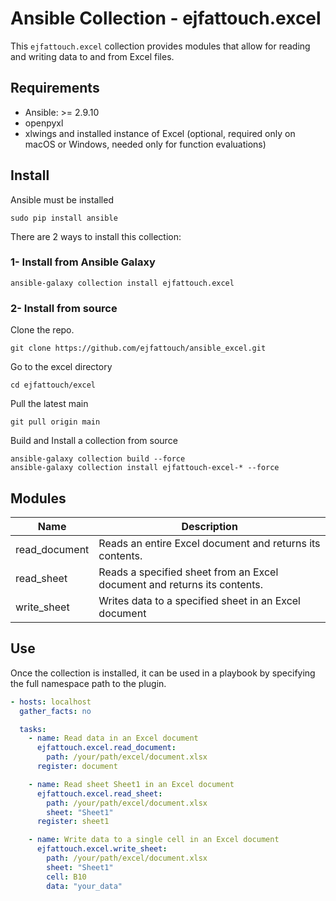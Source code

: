 # Ansible Collection - ejfattouch.excel

This ```ejfattouch.excel``` collection provides modules that allow for reading and writing data to and from Excel files.

## Requirements
- Ansible: >= 2.9.10
- openpyxl
- xlwings and installed instance of Excel (optional, required only on macOS or Windows, needed only for function evaluations)

## Install
Ansible must be installed
```shell
sudo pip install ansible
```
There are 2 ways to install this collection:
### 1- Install from Ansible Galaxy
```shell
ansible-galaxy collection install ejfattouch.excel
```
### 2- Install from source
Clone the repo.
```shell
git clone https://github.com/ejfattouch/ansible_excel.git
```
Go to the excel directory
```shell
cd ejfattouch/excel
```
Pull the latest main
```shell
git pull origin main
```
Build and Install a collection from source
```shell
ansible-galaxy collection build --force
ansible-galaxy collection install ejfattouch-excel-* --force
```


## Modules

| Name          | Description                                                              |
|---------------|--------------------------------------------------------------------------|
| read_document | Reads an entire Excel document and returns its contents.<br/>            |
| read_sheet    | Reads a specified sheet from an Excel document and returns its contents. |
| write_sheet   | Writes data to a specified sheet in an Excel document                    |

## Use
Once the collection is installed, it can be used in a playbook by specifying the full namespace path to the plugin.
```yaml
- hosts: localhost
  gather_facts: no

  tasks:
    - name: Read data in an Excel document
      ejfattouch.excel.read_document:
        path: /your/path/excel/document.xlsx
      register: document

    - name: Read sheet Sheet1 in an Excel document
      ejfattouch.excel.read_sheet:
        path: /your/path/excel/document.xlsx
        sheet: "Sheet1"
      register: sheet1

    - name: Write data to a single cell in an Excel document
      ejfattouch.excel.write_sheet:
        path: /your/path/excel/document.xlsx
        sheet: "Sheet1"
        cell: B10
        data: "your_data"
```